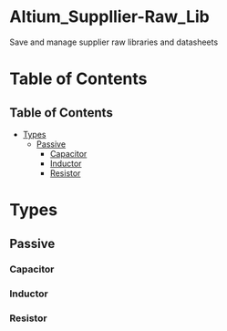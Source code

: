# Altium_Suppllier-Raw_Lib
Save and manage supplier raw libraries and datasheets

# Table of Contents
<!-- START doctoc generated TOC please keep comment here to allow auto update -->
<!-- DON'T EDIT THIS SECTION, INSTEAD RE-RUN doctoc TO UPDATE -->
## Table of Contents

- [Types](#types)
  - [Passive](#passive)
    - [Capacitor](#capacitor)
    - [Inductor](#inductor)
    - [Resistor](#resistor)

<!-- END doctoc generated TOC please keep comment here to allow auto update -->
# Types
## Passive
### Capacitor
### Inductor
### Resistor